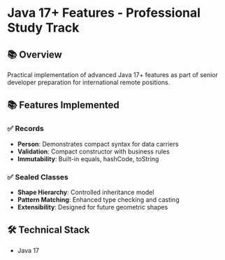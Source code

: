 # Java 17+ Features - Professional Study Track

## 📚 Overview
Practical implementation of advanced Java 17+ features as part of senior developer preparation for international remote positions.

## 📚 Features Implemented

### ✅ Records
- **Person**: Demonstrates compact syntax for data carriers
- **Validation**: Compact constructor with business rules
- **Immutability**: Built-in equals, hashCode, toString

### ✅ Sealed Classes
- **Shape Hierarchy**: Controlled inheritance model
- **Pattern Matching**: Enhanced type checking and casting
- **Extensibility**: Designed for future geometric shapes

## 🛠 Technical Stack
- Java 17